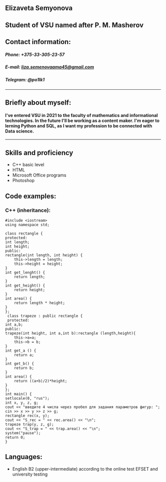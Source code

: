## **Elizaveta Semyonova**
## Student of VSU named after P. M. Masherov
## **Contact information:**
##### **Phone:** +375-33-305-23-57 
##### **E-mail:** liza.semenovaama45@gmail.com
##### **Telegram:** @po1lk1
---
## Briefly about myself:
#### I've entered VSU in 2021 to the faculty of mathematics and informational technologies. In the future I'll be working as a content maker. I'm eager to lerning Python and SQL, as I want my profession to be connected with Data science. 
***
## Skills and proficiency
* C++ basic level
* HTML
* Microsoft Office programs
* Photoshop
## Code examples:
### C++ (inheritance):

    #include <iostream>
    using namespace std;

    class rectangle {
    protected:
	int length;
	int height; 
    public:
	rectangle(int length, int height) {
		this->length = length; 
		this->height = height;
	}
	int get_lenght() {
		return length;
	}
	int get_height() {
		return height;
	}
	int area() {
		return length * height;
	}
    };
     class trapeze : public rectangle {
     protected:
	int a,b;
    public:
	trapeze(int height, int a,int b):rectangle (length,height){
		this->a=a;
		this->b = b;
	}
	int get_a () {
		return a;
	}
	int get_b() {
		return b;
	}
	int area() {
		return ((a+b)/2)*height;
	}
    };
    int main() {
	setlocale(0, "rus");
	int x, y, z, g;
	cout << "введите 4 числа через пробел для задания параметров фигур: ";
	cin >> x >> y >> z >> g;
	rectangle rec(x, y); 
	cout << "S_rec = " << rec.area() << "\n";
	trapeze trap(y, z, g);
	cout << "S_trap = " << trap.area() << "\n";
	system("pause");
	return 0;
    }
## Languages:
* English B2 (upper-intermediate) according to the online test EFSET and university testing 

